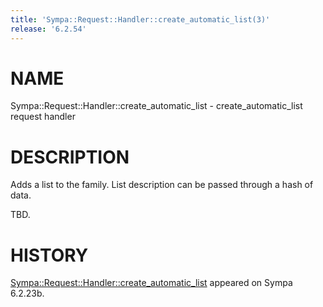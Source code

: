 ```yaml
---
title: 'Sympa::Request::Handler::create_automatic_list(3)'
release: '6.2.54'
---
```


# NAME

Sympa::Request::Handler::create\_automatic\_list -
create\_automatic\_list request handler

# DESCRIPTION

Adds a list to the family. List description can be passed through a hash of
data.

TBD.

# HISTORY

[Sympa::Request::Handler::create\_automatic\_list](./Sympa-Request-Handler-create_automatic_list.3.md) appeared on Sympa 6.2.23b.
